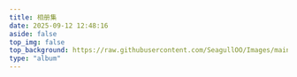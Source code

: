 ```yaml
---
title: 相册集
date: 2025-09-12 12:48:16
aside: false
top_img: false
top_background: https://raw.githubusercontent.com/SeagullOO/Images/main/Img/6d0f3df881823862782799860d9f4a1c.jpg
type: "album"
---
```

